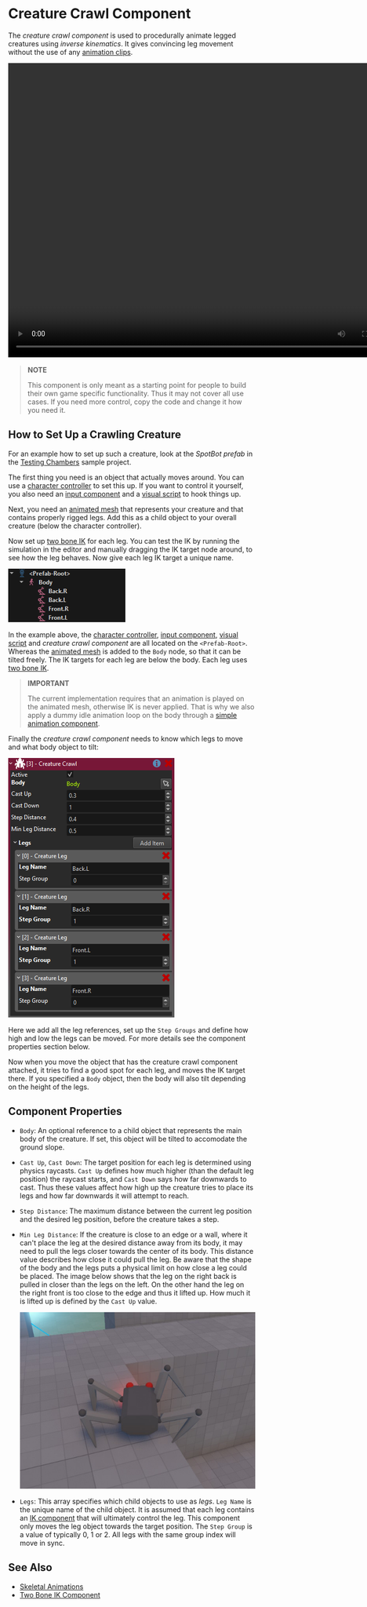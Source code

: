 # Creature Crawl Component

The *creature crawl component* is used to procedurally animate legged creatures using *inverse kinematics*. It gives convincing leg movement without the use of any [animation clips](../animation/skeletal-animation/animation-clip-asset.md).

<video src="media/crawl.mp4" width="800" height="600" autoplay controls></video>

> **NOTE**
>
> This component is only meant as a starting point for people to build their own game specific functionality. Thus it may not cover all use cases. If you need more control, copy the code and change it how you need it.

## How to Set Up a Crawling Creature

For an example how to set up such a creature, look at the *SpotBot prefab* in the [Testing Chambers](../../samples/testing-chambers.md) sample project.

The first thing you need is an object that actually moves around. You can use a [character controller](../physics/jolt/special/jolt-character-controller.md) to set this up. If you want to control it yourself, you also need an [input component](../input/input-component.md) and a [visual script](../custom-code/visual-script/visual-script-class-asset.md) to hook things up.

Next, you need an [animated mesh](../animation/skeletal-animation/animated-mesh-component.md) that represents your creature and that contains properly rigged legs. Add this as a child object to your overall creature (below the character controller).

Now set up [two bone IK](../animation/skeletal-animation/ik/two-bone-ik-component.md) for each leg. You can test the IK by running the simulation in the editor and manually dragging the IK target node around, to see how the leg behaves. Now give each leg IK target a unique name.

![Creature Setup](media/creature-setup.png)

In the example above, the [character controller](../physics/jolt/special/jolt-character-controller.md), [input component](../input/input-component.md), [visual script](../custom-code/visual-script/visual-script-class-asset.md) and *creature crawl component* are all located on the `<Prefab-Root>`. Whereas the [animated mesh](../animation/skeletal-animation/animated-mesh-component.md) is added to the `Body` node, so that it can be tilted freely. The IK targets for each leg are below the body. Each leg uses [two bone IK](../animation/skeletal-animation/ik/two-bone-ik-component.md).

> **IMPORTANT**
>
> The current implementation requires that an animation is played on the animated mesh, otherwise IK is never applied. That is why we also apply a dummy idle animation loop on the body through a [simple animation component](../animation/skeletal-animation/simple-animation-component.md).

Finally the *creature crawl component* needs to know which legs to move and what body object to tilt:

![Creature Setup 2](media/creature-setup2.png)

Here we add all the leg references, set up the `Step Groups` and define how high and low the legs can be moved. For more details see the component properties section below.

Now when you move the object that has the creature crawl component attached, it tries to find a good spot for each leg, and moves the IK target there. If you specified a `Body` object, then the body will also tilt depending on the height of the legs.

## Component Properties

* `Body`: An optional reference to a child object that represents the main body of the creature. If set, this object will be tilted to accomodate the ground slope.

* `Cast Up`, `Cast Down`: The target position for each leg is determined using physics raycasts. `Cast Up` defines how much higher (than the default leg position) the raycast starts, and `Cast Down` says how far downwards to cast. Thus these values affect how high up the creature tries to place its legs and how far downwards it will attempt to reach.

* `Step Distance`: The maximum distance between the current leg position and the desired leg position, before the creature takes a step.

* `Min Leg Distance`: If the creature is close to an edge or a wall, where it can't place the leg at the desired distance away from its body, it may need to pull the legs closer towards the center of its body. This distance value describes how close it could pull the leg. Be aware that the shape of the body and the legs puts a physical limit on how close a leg could be placed. The image below shows that the leg on the right back is pulled in closer than the legs on the left. On the other hand the leg on the right front is too close to the edge and thus it lifted up. How much it is lifted up is defined by the `Cast Up` value.

    ![Leg distance](media/creature-leg-up.jpg)

* `Legs`: This array specifies which child objects to use as *legs*. `Leg Name` is the unique name of the child object. It is assumed that each leg contains an [IK component](../animation/skeletal-animation/ik/two-bone-ik-component.md) that will ultimately control the leg. This component only moves the leg object towards the target position. The `Step Group` is a value of typically 0, 1 or 2. All legs with the same group index will move in sync.

## See Also

* [Skeletal Animations](../animation/skeletal-animation/skeletal-animation-overview.md)
* [Two Bone IK Component](../animation/skeletal-animation/ik/two-bone-ik-component.md)
